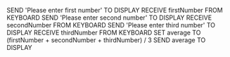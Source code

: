 SEND 'Please enter first number' TO DISPLAY
RECEIVE firstNumber FROM KEYBOARD
SEND 'Please enter second number' TO DISPLAY
RECEIVE secondNumber FROM KEYBOARD
SEND 'Please enter third number' TO DISPLAY
RECEIVE thirdNumber FROM KEYBOARD
SET average TO (firstNumber + secondNumber + thirdNumber) / 3
SEND average TO DISPLAY
